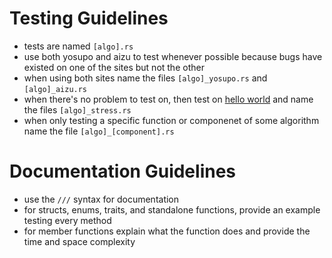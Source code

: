# Testing Guidelines
- tests are named `[algo].rs`
- use both yosupo and aizu to test whenever possible because bugs have existed on one of the sites but not the other
- when using both sites name the files `[algo]_yosupo.rs` and `[algo]_aizu.rs`
- when there's no problem to test on, then test on [hello world](https://onlinejudge.u-aizu.ac.jp/courses/lesson/2/ITP1/all/ITP1_1_A) and name the files `[algo]_stress.rs`
- when only testing a specific function or componenet of some algorithm name the file `[algo]_[component].rs`

# Documentation Guidelines
- use the `///` syntax for documentation
- for structs, enums, traits, and standalone functions, provide an example testing every method
- for member functions explain what the function does and provide the time and space complexity

